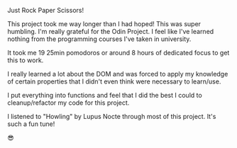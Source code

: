 Just Rock Paper Scissors!

This project took me way longer than I had hoped! This was super humbling.
I'm really grateful for the Odin Project.
I feel like I've learned nothing from the programming courses I've
taken in university.

It took me 19 25min pomodoros or around 8 hours of dedicated focus to get this to work.

I really learned a lot about the DOM and was forced to apply my knowledge
of certain properties that I didn't even think were necessary to learn/use.

I put everything into functions and feel that I did the best I could to
cleanup/refactor my code for this project.

I listened to "Howling" by Lupus Nocte through most of this project. It's such a
fun tune!

😎
